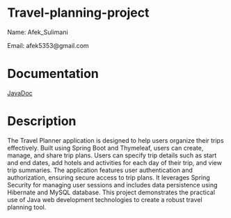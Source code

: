 <h1>Travel-planning-project</h1>
<p>Name: Afek_Sulimani</p>
<p>Email: afek5353@gmail.com</p>

<h1>Documentation</h1>
<p>
 <a href="TravelPlannerJavaDoc/index.html">JavaDoc</a>
</p>

<h1>Description</h1> 
<p> 
 The Travel Planner application is designed to help users organize their trips effectively.
 Built using Spring Boot and Thymeleaf, users can create, manage, and share trip plans. 
 Users can specify trip details such as start and end dates, add hotels and activities for each day of their trip, and view trip summaries. 
 The application features user authentication and authorization, ensuring secure access to trip plans.
 It leverages Spring Security for managing user sessions and includes data persistence using Hibernate and MySQL database.
 This project demonstrates the practical use of Java web development technologies to create a robust travel planning tool.

</p>


